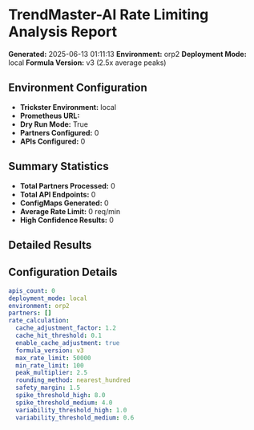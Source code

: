 # TrendMaster-AI Rate Limiting Analysis Report

**Generated:** 2025-06-13 01:11:13
**Environment:** orp2
**Deployment Mode:** local
**Formula Version:** v3 (2.5x average peaks)

## Environment Configuration

- **Trickster Environment:** local
- **Prometheus URL:** 
- **Dry Run Mode:** True
- **Partners Configured:** 0
- **APIs Configured:** 0

## Summary Statistics

- **Total Partners Processed:** 0
- **Total API Endpoints:** 0
- **ConfigMaps Generated:** 0
- **Average Rate Limit:** 0 req/min
- **High Confidence Results:** 0

## Detailed Results

## Configuration Details

```yaml
apis_count: 0
deployment_mode: local
environment: orp2
partners: []
rate_calculation:
  cache_adjustment_factor: 1.2
  cache_hit_threshold: 0.1
  enable_cache_adjustment: true
  formula_version: v3
  max_rate_limit: 50000
  min_rate_limit: 100
  peak_multiplier: 2.5
  rounding_method: nearest_hundred
  safety_margin: 1.5
  spike_threshold_high: 8.0
  spike_threshold_medium: 4.0
  variability_threshold_high: 1.0
  variability_threshold_medium: 0.6
```
